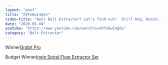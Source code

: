 ```yaml
---
layout: "post"
title: "XVTn6wI4g6s"
video-title: "Best Bolt Extractor? Let's find out!  Drill Hog, Bosch, Irwin, Speed out, Ryobi Broken Screw Sets"
date: "2020-05-04"
youtube: "https://www.youtube.com/watch?v=XVTn6wI4g6s"
category: "Bolt Extractor"
---
```

<div class="space-y-1"><p><span class="inline-flex items-center justify-center px-2 py-1 mr-2 text-sm font-semibold leading-none text-red-50 bg-red-600 rounded-full">Winner</span><a class="text-gray-900 hover:text-red-600 no-underline hover:no-underline" target="_blank" href="https://amzn.to/2Yo1Sua">Grabit Pro</a><br></p><p><span class="inline-flex items-center justify-center px-2 py-1 mr-2 text-sm font-semibold leading-none bg-white hover:bg-gray-100 text-gray-400 border border-gray-200 rounded-full">Budget Winner</span><a class="text-gray-900 hover:text-red-600 no-underline hover:no-underline" target="_blank" href="https://amzn.to/3htikPz">Irwin Spiral Flute Extractor Set</a><br></p></div>